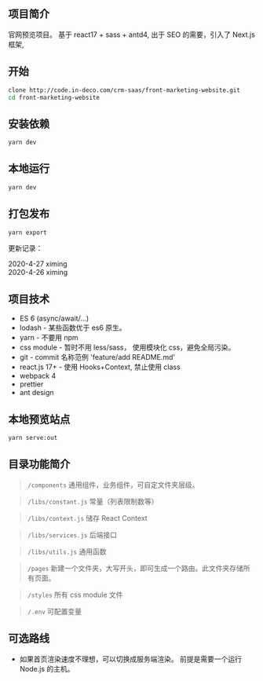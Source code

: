 ## 项目简介

官网预览项目。
基于 react17 + sass + antd4, 出于 SEO 的需要，引入了 Next.js 框架,

## 开始

```bash
clone http://code.in-deco.com/crm-saas/front-marketing-website.git
cd front-marketing-website
```

## 安装依赖

```bash
yarn dev
```

## 本地运行

```bash
yarn dev
```

## 打包发布

```bash
yarn export
```

更新记录：

2020-4-27 ximing  
2020-4-26 ximing

## 项目技术

- ES 6 (async/await/...)
- lodash - 某些函数优于 es6 原生。
- yarn - 不要用 npm
- css module - 暂时不用 less/sass， 使用模块化 css，避免全局污染。
- git - commit 名称范例 'feature/add README.md'
- react.js 17+ - 使用 Hooks+Context, 禁止使用 class
- webpack 4
- prettier
- ant design

## 本地预览站点

```bash
yarn serve:out
```

## 目录功能简介

> `/components` 通用组件，业务组件，可自定文件夹层级。

> `/libs/constant.js` 常量（列表限制数等）

> `/libs/context.js` 储存 React Context

> `/libs/services.js` 后端接口

> `/libs/utils.js` 通用函数

> `/pages` 新建一个文件夹，大写开头，即可生成一个路由。此文件夹存储所有页面。

> `/styles` 所有 css module 文件

> `/.env` 可配置变量

## 可选路线

- 如果首页渲染速度不理想，可以切换成服务端渲染。 前提是需要一个运行 Node.js 的主机。
